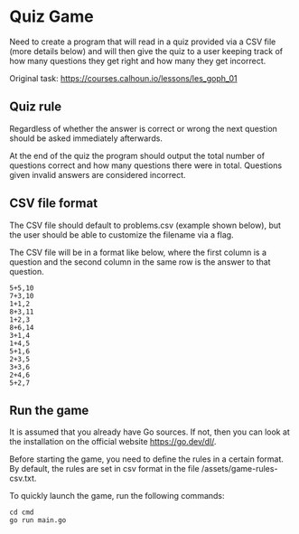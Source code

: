 # Quiz Game

Need to create a program that will read in a quiz provided via a CSV file (more details below) and will then give the quiz to a user keeping track of how many questions they get right and how many they get incorrect.

Original task: https://courses.calhoun.io/lessons/les_goph_01

## Quiz rule

Regardless of whether the answer is correct or wrong the next question should be asked immediately afterwards.

At the end of the quiz the program should output the total number of questions correct and how many questions there were in total. Questions given invalid answers are considered incorrect.

## CSV file format

The CSV file should default to problems.csv (example shown below), but the user should be able to customize the filename via a flag.

The CSV file will be in a format like below, where the first column is a question and the second column in the same row is the answer to that question.

```
5+5,10
7+3,10
1+1,2
8+3,11
1+2,3
8+6,14
3+1,4
1+4,5
5+1,6
2+3,5
3+3,6
2+4,6
5+2,7
```

## Run the game

It is assumed that you already have Go sources. If not, then you can look at the installation on the official website https://go.dev/dl/.

Before starting the game, you need to define the rules in a certain format.
By default, the rules are set in csv format in the file /assets/game-rules-csv.txt.

To quickly launch the game, run the following commands:

```
cd cmd
go run main.go
```
